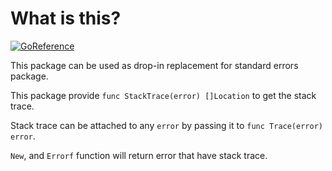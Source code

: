 # What is this?

[![GoReference](https://pkg.go.dev/badge/go.winto.dev/errors)](https://pkg.go.dev/go.winto.dev/errors)

This package can be used as drop-in replacement for standard errors package.

This package provide `func StackTrace(error) []Location` to get the stack trace.

Stack trace can be attached to any `error` by passing it to `func Trace(error) error`.

`New`, and `Errorf` function will return error that have stack trace.
